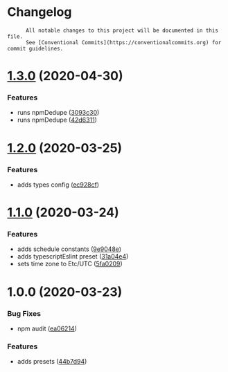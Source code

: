 # Changelog

          All notable changes to this project will be documented in this file.
          See [Conventional Commits](https://conventionalcommits.org) for commit guidelines.

# [1.3.0](https://github.com/ScaleLeap/renovate-config/compare/v1.2.0...v1.3.0) (2020-04-30)


### Features

* runs npmDedupe ([3093c30](https://github.com/ScaleLeap/renovate-config/commit/3093c302f0917d1c2eaa8077ef9301a578c35be7))
* runs npmDedupe ([42d6311](https://github.com/ScaleLeap/renovate-config/commit/42d63111bf5532481840ac85c2325584172fa4e7))

# [1.2.0](https://github.com/ScaleLeap/renovate-config/compare/v1.1.0...v1.2.0) (2020-03-25)


### Features

* adds types config ([ec928cf](https://github.com/ScaleLeap/renovate-config/commit/ec928cfbbf3c003d1a7ea05bd8433a46a6206281))

# [1.1.0](https://github.com/ScaleLeap/renovate-config/compare/v1.0.0...v1.1.0) (2020-03-24)


### Features

* adds schedule constants ([9e9048e](https://github.com/ScaleLeap/renovate-config/commit/9e9048e9e019828c648e5583efa5807aade3ad45))
* adds typescriptEslint preset ([31a04e4](https://github.com/ScaleLeap/renovate-config/commit/31a04e4e6b5eed48c3ac01beb38d46303e3a0964))
* sets time zone to Etc/UTC ([5fa0209](https://github.com/ScaleLeap/renovate-config/commit/5fa020901fa69988b7e4ca489ed29b015f24c884))

# 1.0.0 (2020-03-23)


### Bug Fixes

* npm audit ([ea06214](https://github.com/ScaleLeap/renovate-config/commit/ea06214a5b262d783d496fdedb80d41f08789e77))


### Features

* adds presets ([44b7d94](https://github.com/ScaleLeap/renovate-config/commit/44b7d94a6237cad3d23dfe97af117dfc9426b1ed))
